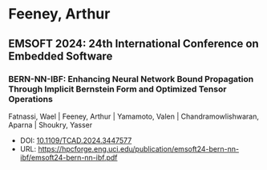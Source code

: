 # Feeney, Arthur

## EMSOFT 2024: 24th International Conference on Embedded Software

### BERN-NN-IBF: Enhancing Neural Network Bound Propagation Through Implicit Bernstein Form and Optimized Tensor Operations
Fatnassi, Wael | Feeney, Arthur | Yamamoto, Valen | Chandramowlishwaran, Aparna | Shoukry, Yasser
* DOI: [10.1109/TCAD.2024.3447577](https://doi.org/10.1109/TCAD.2024.3447577)
* URL: <https://hpcforge.eng.uci.edu/publication/emsoft24-bern-nn-ibf/emsoft24-bern-nn-ibf.pdf>

